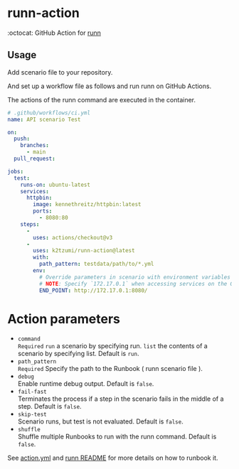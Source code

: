 # runn-action

:octocat: GitHub Action for [runn](https://github.com/k1LoW/runn)

## Usage

Add scenario file to your repository.

And set up a workflow file as follows and run runn on GitHub Actions.

The actions of the runn command are executed in the container.

``` yaml
# .github/workflows/ci.yml
name: API scenario Test

on:
  push:
    branches:
      - main
  pull_request:

jobs:
  test:
    runs-on: ubuntu-latest
    services:
      httpbin:
        image: kennethreitz/httpbin:latest
        ports:
          - 8080:80
    steps:
      -
        uses: actions/checkout@v3
      -
        uses: k2tzumi/runn-action@latest
        with:
          path_pattern: testdata/path/to/*.yml
        env:
          # Override parameters in scenario with environment variables
          # NOTE: Specify `172.17.0.1` when accessing services on the GitHub Actions host.
          END_POINT: http://172.17.0.1:8080/
```

# Action parameters

- `command`  
`Required` `run` a scenario by specifying run. `list` the contents of a scenario by specifying list. Default is `run`.
- `path_pattern`  
`Required` Specify the path to the Runbook ( runn scenario file ).
- `debug`  
Enable runtime debug output. Default is `false`.
- `fail-fast`  
Terminates the process if a step in the scenario fails in the middle of a step. Default is `false`.
- `skip-test`  
Scenario runs, but test is not evaluated. Default is `false`.
- `shuffle`  
Shuffle multiple Runbooks to run with the runn command. Default is `false`.


See [action.yml](action.yml) and [runn README](https://github.com/k1LoW/runn) for more details on how to runbook it.
